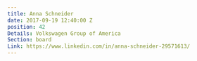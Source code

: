 ```yaml
---
title: Anna Schneider
date: 2017-09-19 12:40:00 Z
position: 42
Details: Volkswagen Group of America
Section: board
Link: https://www.linkedin.com/in/anna-schneider-29571613/
---
```


